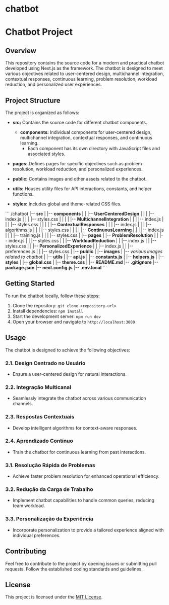 # chatbot


# Chatbot Project

## Overview

This repository contains the source code for a modern and practical chatbot developed using Next.js as the framework. The chatbot is designed to meet various objectives related to user-centered design, multichannel integration, contextual responses, continuous learning, problem resolution, workload reduction, and personalized user experiences.

## Project Structure

The project is organized as follows:

- **src:** Contains the source code for different chatbot components.
  - **components:** Individual components for user-centered design, multichannel integration, contextual responses, and continuous learning.
    - Each component has its own directory with JavaScript files and associated styles.

- **pages:** Defines pages for specific objectives such as problem resolution, workload reduction, and personalized experiences.

- **public:** Contains images and other assets related to the chatbot.

- **utils:** Houses utility files for API interactions, constants, and helper functions.

- **styles:** Includes global and theme-related CSS files.


´´´
/chatbot
|-- **src**
|   |-- **components**
|   |   |-- **UserCenteredDesign**
|   |   |   |-- index.js
|   |   |   |-- styles.css
|   |
|   |   |-- **MultichannelIntegration**
|   |   |   |-- index.js
|   |   |   |-- styles.css
|   |
|   |   |-- **ContextualResponses**
|   |   |   |-- index.js
|   |   |   |-- algorithms.js
|   |   |   |-- styles.css
|   |
|   |   |-- **ContinuousLearning**
|   |   |   |-- index.js
|   |   |   |-- training.js
|   |   |   |-- styles.css
|
|-- **pages**
|   |-- **ProblemResolution**
|   |   |-- index.js
|   |   |-- styles.css
|
|   |-- **WorkloadReduction**
|   |   |-- index.js
|   |   |-- styles.css
|
|   |-- **PersonalizedExperience**
|   |   |-- index.js
|   |   |-- preferences.js
|   |   |-- styles.css
|
|-- **public**
|   |-- **images**
|       |-- *various images related to chatbot*
|
|-- **utils**
|   |-- **api.js**
|   |-- **constants.js**
|   |-- **helpers.js**
|
|-- **styles**
|   |-- **global.css**
|   |-- **theme.css**
|
|-- **README.md**
|-- **.gitignore**
|-- **package.json**
|-- **next.config.js**
|-- **.env.local**
´´´




## Getting Started

To run the chatbot locally, follow these steps:

1. Clone the repository: `git clone <repository-url>`
2. Install dependencies: `npm install`
3. Start the development server: `npm run dev`
4. Open your browser and navigate to `http://localhost:3000`

## Usage

The chatbot is designed to achieve the following objectives:

### 2.1. Design Centrado no Usuário

- Ensure a user-centered design for natural interactions.

### 2.2. Integração Multicanal

- Seamlessly integrate the chatbot across various communication channels.

### 2.3. Respostas Contextuais

- Develop intelligent algorithms for context-aware responses.

### 2.4. Aprendizado Contínuo

- Train the chatbot for continuous learning from past interactions.

### 3.1. Resolução Rápida de Problemas

- Achieve faster problem resolution for enhanced operational efficiency.

### 3.2. Redução da Carga de Trabalho

- Implement chatbot capabilities to handle common queries, reducing team workload.

### 3.3. Personalização da Experiência

- Incorporate personalization to provide a tailored experience aligned with individual preferences.

## Contributing

Feel free to contribute to the project by opening issues or submitting pull requests. Follow the established coding standards and guidelines.

## License

This project is licensed under the [MIT License](LICENSE).
